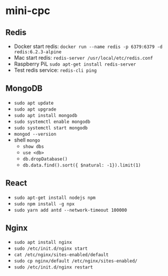 # mini-cpc

## Redis
- Docker start redis: `docker run --name redis -p 6379:6379 -d redis:6.2.3-alpine`
- Mac start redis: `redis-server /usr/local/etc/redis.conf`
- Raspberry PiL `sudo apt-get install redis-server`
- Test redis service: `redis-cli ping`

## MongoDB
- `sudo apt update`
- `sudo apt upgrade`
- `sudo apt install mongodb`
- `sudo systemctl enable mongodb`
- `sudo systemctl start mongodb`
- `mongod --version`
- shell `mongo`
  - `show dbs`
  - `use <db>`
  - `db.dropDatabase()`
  - `db.data.find().sort({ $natural: -1}).limit(1)`

## React
- `sudo apt-get install nodejs npm`
- `sudo npm install -g npx`
- `sudo yarn add antd --network-timeout 100000`

## Nginx
- `sudo apt install nginx`
- `sudo /etc/init.d/nginx start`
- `cat /etc/nginx/sites-enabled/default`
- `sudo cp nginx/default /etc/nginx/sites-enabled/`
- `sudo /etc/init.d/nginx restart`
